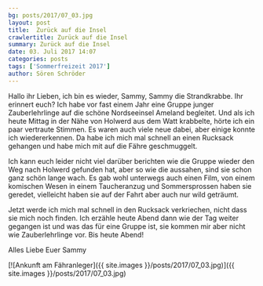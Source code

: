 ```yaml
---
bg: posts/2017/07_03.jpg
layout: post
title:  Zurück auf die Insel
crawlertitle: Zurück auf die Insel
summary: Zurück auf die Insel
date: 03. Juli 2017 14:07
categories: posts
tags: ['Sommerfreizeit 2017']
author: Sören Schröder
---
```


Hallo ihr Lieben, ich bin es wieder, Sammy, Sammy die Strandkrabbe. Ihr erinnert euch? Ich habe vor fast einem Jahr eine Gruppe junger Zauberlehrlinge auf die schöne Nordseeinsel Ameland begleitet. Und als ich heute Mittag in der Nähe von Holwerd aus dem Watt krabbelte, hörte ich ein paar vertraute Stimmen. Es waren auch viele neue dabei, aber einige konnte ich wiedererkennen. Da habe ich mich mal schnell an einen Rucksack gehangen und habe mich mit auf die Fähre geschmuggelt.

Ich kann euch leider nicht viel darüber berichten wie die Gruppe wieder den Weg nach Holwerd gefunden hat, aber so wie die aussahen, sind sie schon ganz schön lange wach. Es gab wohl unterwegs auch einen Film, von einem komischen Wesen in einem Taucheranzug und Sommersprossen haben sie geredet, vielleicht haben sie auf der Fahrt aber auch nur wild geträumt.

Jetzt werde ich mich mal schnell in den Rucksack verkriechen, nicht dass sie mich noch finden. Ich erzähle heute Abend dann wie der Tag weiter gegangen ist und was das für eine Gruppe ist, sie kommen mir aber nicht wie Zauberlehrlinge vor. Bis heute Abend!

Alles Liebe
Euer Sammy

[![Ankunft am Fähranleger]({{ site.images }}/posts/2017/07_03.jpg)]({{ site.images }}/posts/2017/07_03.jpg)
